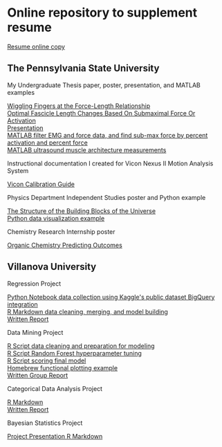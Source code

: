 # Online repository to supplement resume  

[Resume online copy](https://github.com/zack0179/ZackaryScalyer/blob/master/Scalyer_Zackary_Resume.pdf)  

## The Pennsylvania State University

My Undergraduate Thesis paper, poster, presentation, and MATLAB examples  

[Wiggling Fingers at the Force-Length Relationship](https://github.com/zack0179/ZackaryScalyer/blob/master/Pennsylvania%20State%20University/Undergraduate%20Thesis/Scalyer_UndergradThesis.pdf)  
[Optimal Fascicle Length Changes Based On Submaximal Force Or Activation](https://github.com/zack0179/ZackaryScalyer/blob/master/Pennsylvania%20State%20University/Undergraduate%20Thesis/ScalyerInfantolino_%20Poster_ASB17.pdf)  
[Presentation](https://github.com/zack0179/ZackaryScalyer/blob/master/Pennsylvania%20State%20University/Undergraduate%20Thesis/Scalyer_ThesisPresentation.pdf)  
[MATLAB filter EMG and force data, and find sub-max force by percent activation and percent force](https://github.com/zack0179/ZackaryScalyer/blob/master/Pennsylvania%20State%20University/Undergraduate%20Thesis/MATLAB%20Codes/Thesis_FilteringData.m)  
[MATLAB ultrasound muscle architecture measurements](https://github.com/zack0179/ZackaryScalyer/blob/master/Pennsylvania%20State%20University/Undergraduate%20Thesis/MATLAB%20Codes/Thesis_analyseUS.m)  

Instructional documentation I created for Vicon Nexus II Motion Analysis System  

[Vicon Calibration Guide](https://github.com/zack0179/ZackaryScalyer/blob/master/Pennsylvania%20State%20University/Biomechanics%20Research/Vicon_CalibrationGuide.pdf)  
 
Physics Department Independent Studies poster and Python example   

[The Structure of the Building Blocks of the Universe](https://github.com/zack0179/ZackaryScalyer/blob/master/Pennsylvania%20State%20University/Physics%20Independent%20Studies/Scalyer_ScienceDivisionPosterSession_SP18.pdf)  
[Python data visualization example](https://github.com/zack0179/ZackaryScalyer/blob/master/Pennsylvania%20State%20University/Physics%20Independent%20Studies/COMPSSplot.ipynb)  

Chemistry Research Internship poster 

[Organic Chemistry Predicting Outcomes](https://github.com/zack0179/ZackaryScalyer/blob/master/Pennsylvania%20State%20University/Chemistry%20Research/ScalyerAmaral_Poster_HECBC_PS17.pdf)  

## Villanova University 

Regression Project  

[Python Notebook data collection using Kaggle's public dataset BigQuery integration](https://github.com/zack0179/ZackaryScalyer/blob/c37a8d2f2d3e422a16ac507814c2bc3b50735ab7/Villanova%20University/Regression%20Project/first-bigquery.ipynb)  
[R Markdown data cleaning, merging, and model building](https://htmlpreview.github.io/?https://github.com/zack0179/ZackaryScalyer/blob/master/Villanova%20University/Regression%20Project/Scalyer_MAT8406_SelfHarm.html)  
[Written Report](https://github.com/zack0179/ZackaryScalyer/blob/master/Villanova%20University/Regression%20Project/Scalyer_MAT8406_Report.pdf)  

Data Mining Project  

[R Script data cleaning and preparation for modeling](https://github.com/zack0179/ZackaryScalyer/blob/master/Villanova%20University/Data%20Mining%20Project/LiftMaximizersPhaseI.R)  
[R Script Random Forest hyperparameter tuning](https://github.com/zack0179/ZackaryScalyer/blob/master/Villanova%20University/Data%20Mining%20Project/DMPhaseII_RandomForest.R)  
[R Script scoring final model](https://github.com/zack0179/ZackaryScalyer/blob/master/Villanova%20University/Data%20Mining%20Project/ProjectScoring.R)  
[Homebrew functional plotting example](https://htmlpreview.github.io/?https://github.com/zack0179/ZackaryScalyer/blob/master/Villanova%20University/Data%20Mining%20Project/MAT8480_ScalyerPlotter.html#functional_plotting)  
[Written Group Report](https://github.com/zack0179/ZackaryScalyer/blob/master/Villanova%20University/Data%20Mining%20Project/Lift%20Maximizers%20Final%20Project%20Report.pdf)  

Categorical Data Analysis Project  

[R Markdown](https://htmlpreview.github.io/?https://github.com/zack0179/ZackaryScalyer/blob/master/Villanova%20University/Categorical%20Data%20Analysis%20Project/Scalyer_MAT8414_Project_v3.html)  
[Written Report](https://github.com/zack0179/ZackaryScalyer/blob/master/Villanova%20University/Categorical%20Data%20Analysis%20Project/Scalyer_MAT8414_ProjectPaper.pdf)  

Bayesian Statistics Project  

[Project Presentation R Markdown](https://htmlpreview.github.io/?https://github.com/zack0179/ZackaryScalyer/blob/master/Villanova%20University/Bayesian%20Statistics%20Project/Scalyer_MAT8410_ProjectPresentation.html)  




 








